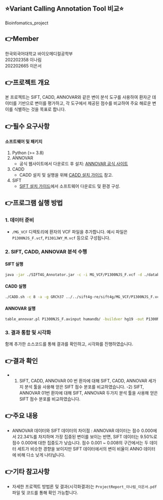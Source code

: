 ## ⭐Variant Calling Annotation Tool 비교⭐
Bioinfomatics_project

## 👉Member
한국외국어대학교 바이오메디컬공학부 <br>
202202358 이나림 <br>
202202665 이은서

## 👉프로젝트 개요
본 프로젝트는 SIFT, CADD, ANNOVAR와 같은 변이 분석 도구를 사용하여 환자군 데이터를 기반으로 변이를 평가하고, 각 도구에서 제공된 점수를 비교하여 주요 해로운 변이를 식별하는 것을 목표로 합니다.

## 👉필수 요구사항

#### **소프트웨어 및 패키지**
1. Python (>= 3.8)
2. ANNOVAR
   - 공식 웹사이트에서 다운로드 후 설치: [ANNOVAR 공식 사이트](http://www.openbioinformatics.org/annovar/)
3. CADD
   - CADD 설치 및 실행을 위해 [CADD 설치 가이드](https://cadd.gs.washington.edu/) 참고.
4. SIFT
   - [SIFT 설치 가이드](http://sift.jcvi.org/)에서 소프트웨어 다운로드 및 환경 구성.

## 👉프로그램 실행 방법

### 1. 데이터 준비
- `/MG_VCF` 디렉토리에 환자의 VCF 파일을 추가합니다. 예시 파일은 `P1300NJS_F.vcf`, `P1301JWY_M.vcf` 등으로 구성됩니다.

### 2. SIFT, CADD, ANNOVAR 분석 수행
#### **SIFT 실행**
```bash
java -jar ./SIFT4G_Annotator.jar -c -i MG_VCF/P1300NJS_F.vcf -d ./databases/GRCh37.74/ -r output2
```

#### **CADD 실행**
```bash
./CADD.sh -c 8 -a -g GRCh37 ../../sift4g-re/sift4g/MG_VCF/P1300NJS_F.vcf
```

#### **ANNOVAR 실행**
```bash
table_annovar.pl P1300NJS_F.avinput humandb/ -buildver hg19 -out P1300NJS_F_anno -remove -protocol refGene,cytoBand,exac03,avsnp147,dbnsfp30a -operation gx,r,f,f,f -nastring . -csvout -polish -xref example/gene_xref.txt
```

### 3. 결과 통합 및 시각화
함께 추가한 소스코드를 통해 결과를 확인하고, 시각화를 진행하였습니다.



## 👉결과 확인
  
- 1) SIFT, CADD, ANNOVAR 
00 번 환자에 대해 SIFT, CADD, ANNOVAR 세가지 분석 툴을 사용해 얻은 SIFT 점수 분포를 비교하였습니다.
-2) SIFT, ANNOVAR 
01번 환자에 대해 SIFT, ANNOVAR 두가지 분석 툴을 사용해 얻은 SIFT 점수 분포를 비교하였습니다.


## 👉주요 내용

- ANNOVAR 데이터와 SIFT 데이터의 차이점 : ANNOVAR 데이터는 점수 0.000에서 22.34%를 
차지하며 가장 집중된 변이를 보이는 반면, SIFT 데이터는 9.50%로 점수 0.000에 대한 집중도가 
낮습니다. 점수 0.001 ~ 0.008의 구간에서는 두 데이터 세트가 비슷한 경향을 보이지만 SIFT 
데이터에서의 변이 비율이 ANNO 데이터에 비해 다소 낮게 나타납니다.

## 👉기타 참고사항

- 자세한 프로젝트 방법론 및 결과(시각화결과)는 `ProjectReport_이나림_이은서.pdf` 파일 및 코드를 통해 확인 가능합니다.
